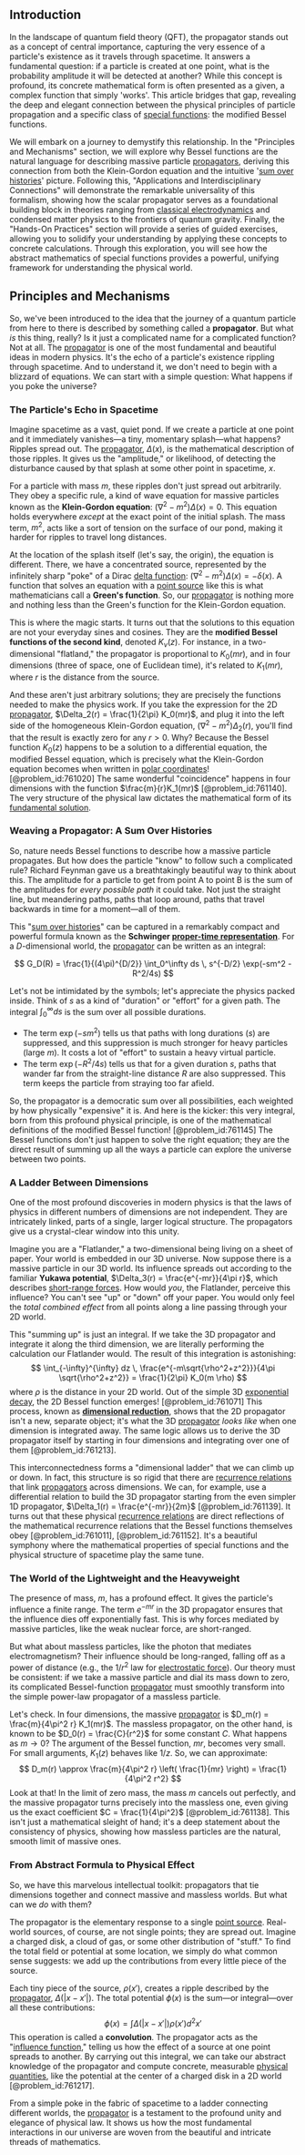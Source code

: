 ## Introduction
In the landscape of quantum field theory (QFT), the propagator stands out as a concept of central importance, capturing the very essence of a particle's existence as it travels through spacetime. It answers a fundamental question: if a particle is created at one point, what is the probability amplitude it will be detected at another? While this concept is profound, its concrete mathematical form is often presented as a given, a complex function that simply 'works'. This article bridges that gap, revealing the deep and elegant connection between the physical principles of particle propagation and a specific class of [special functions](@article_id:142740): the modified Bessel functions.

We will embark on a journey to demystify this relationship. In the "Principles and Mechanisms" section, we will explore why Bessel functions are the natural language for describing massive particle [propagators](@article_id:152676), deriving this connection from both the Klein-Gordon equation and the intuitive '[sum over histories](@article_id:156207)' picture. Following this, "Applications and Interdisciplinary Connections" will demonstrate the remarkable universality of this formalism, showing how the scalar propagator serves as a foundational building block in theories ranging from [classical electrodynamics](@article_id:270002) and condensed matter physics to the frontiers of quantum gravity. Finally, the "Hands-On Practices" section will provide a series of guided exercises, allowing you to solidify your understanding by applying these concepts to concrete calculations. Through this exploration, you will see how the abstract mathematics of special functions provides a powerful, unifying framework for understanding the physical world.

## Principles and Mechanisms

So, we've been introduced to the idea that the journey of a quantum particle from here to there is described by something called a **propagator**. But what *is* this thing, really? Is it just a complicated name for a complicated function? Not at all. The [propagator](@article_id:139064) is one of the most fundamental and beautiful ideas in modern physics. It's the echo of a particle's existence rippling through spacetime. And to understand it, we don't need to begin with a blizzard of equations. We can start with a simple question: What happens if you poke the universe?

### The Particle's Echo in Spacetime

Imagine spacetime as a vast, quiet pond. If we create a particle at one point and it immediately vanishes—a tiny, momentary splash—what happens? Ripples spread out. The [propagator](@article_id:139064), $\Delta(x)$, is the mathematical description of those ripples. It gives us the "amplitude," or likelihood, of detecting the disturbance caused by that splash at some other point in spacetime, $x$.

For a particle with mass $m$, these ripples don't just spread out arbitrarily. They obey a specific rule, a kind of wave equation for massive particles known as the **Klein-Gordon equation**: $(\nabla^2 - m^2) \Delta(x) = 0$. This equation holds everywhere *except* at the exact point of the initial splash. The mass term, $m^2$, acts like a sort of tension on the surface of our pond, making it harder for ripples to travel long distances.

At the location of the splash itself (let's say, the origin), the equation is different. There, we have a concentrated source, represented by the infinitely sharp "poke" of a Dirac [delta function](@article_id:272935): $(\nabla^2 - m^2) \Delta(x) = -\delta(x)$. A function that solves an equation with a [point source](@article_id:196204) like this is what mathematicians call a **Green's function**. So, our [propagator](@article_id:139064) is nothing more and nothing less than the Green's function for the Klein-Gordon equation.

This is where the magic starts. It turns out that the solutions to this equation are not your everyday sines and cosines. They are the **modified Bessel functions of the second kind**, denoted $K_{\nu}(z)$. For instance, in a two-dimensional "flatland," the propagator is proportional to $K_0(mr)$, and in four dimensions (three of space, one of Euclidean time), it's related to $K_1(mr)$, where $r$ is the distance from the source.

And these aren't just arbitrary solutions; they are precisely the functions needed to make the physics work. If you take the expression for the 2D [propagator](@article_id:139064), $\Delta_2(r) = \frac{1}{2\pi} K_0(mr)$, and plug it into the left side of the homogeneous Klein-Gordon equation, $(\nabla^2 - m^2) \Delta_2(r)$, you'll find that the result is exactly zero for any $r > 0$. Why? Because the Bessel function $K_0(z)$ happens to be a solution to a differential equation, the modified Bessel equation, which is precisely what the Klein-Gordon equation becomes when written in [polar coordinates](@article_id:158931)! [@problem_id:761020] The same wonderful "coincidence" happens in four dimensions with the function $\frac{m}{r}K_1(mr)$ [@problem_id:761140]. The very structure of the physical law dictates the mathematical form of its [fundamental solution](@article_id:175422).

### Weaving a Propagator: A Sum Over Histories

So, nature needs Bessel functions to describe how a massive particle propagates. But how does the particle "know" to follow such a complicated rule? Richard Feynman gave us a breathtakingly beautiful way to think about this. The amplitude for a particle to get from point A to point B is the sum of the amplitudes for *every possible path* it could take. Not just the straight line, but meandering paths, paths that loop around, paths that travel backwards in time for a moment—all of them.

This "[sum over histories](@article_id:156207)" can be captured in a remarkably compact and powerful formula known as the **Schwinger [proper-time representation](@article_id:187535)**. For a $D$-dimensional world, the [propagator](@article_id:139064) can be written as an integral:

$$
G_D(R) = \frac{1}{(4\pi)^{D/2}} \int_0^\infty ds \, s^{-D/2} \exp(-sm^2 - R^2/4s)
$$

Let's not be intimidated by the symbols; let's appreciate the physics packed inside. Think of $s$ as a kind of "duration" or "effort" for a given path. The integral $\int_0^\infty ds$ is the sum over all possible durations.

*   The term $\exp(-sm^2)$ tells us that paths with long durations ($s$) are suppressed, and this suppression is much stronger for heavy particles (large $m$). It costs a lot of "effort" to sustain a heavy virtual particle.
*   The term $\exp(-R^2/4s)$ tells us that for a given duration $s$, paths that wander far from the straight-line distance $R$ are also suppressed. This term keeps the particle from straying too far afield.

So, the propagator is a democratic sum over all possibilities, each weighted by how physically "expensive" it is. And here is the kicker: this very integral, born from this profound physical principle, is one of the mathematical definitions of the modified Bessel function! [@problem_id:761145] The Bessel functions don't just happen to solve the right equation; they are the direct result of summing up all the ways a particle can explore the universe between two points.

### A Ladder Between Dimensions

One of the most profound discoveries in modern physics is that the laws of physics in different numbers of dimensions are not independent. They are intricately linked, parts of a single, larger logical structure. The propagators give us a crystal-clear window into this unity.

Imagine you are a "Flatlander," a two-dimensional being living on a sheet of paper. Your world is embedded in our 3D universe. Now suppose there is a massive particle in our 3D world. Its influence spreads out according to the familiar **Yukawa potential**, $\Delta_3(r) = \frac{e^{-mr}}{4\pi r}$, which describes [short-range forces](@article_id:142329). How would *you*, the Flatlander, perceive this influence? You can't see "up" or "down" off your paper. You would only feel the *total combined effect* from all points along a line passing through your 2D world.

This "summing up" is just an integral. If we take the 3D propagator and integrate it along the third dimension, we are literally performing the calculation our Flatlander would. The result of this integration is astonishing:
$$
\int_{-\infty}^{\infty} dz \, \frac{e^{-m\sqrt{\rho^2+z^2}}}{4\pi \sqrt{\rho^2+z^2}} = \frac{1}{2\pi} K_0(m \rho)
$$
where $\rho$ is the distance in your 2D world. Out of the simple 3D [exponential decay](@article_id:136268), the 2D Bessel function emerges! [@problem_id:761071] This process, known as **[dimensional reduction](@article_id:197150)**, shows that the 2D propagator isn't a new, separate object; it's what the 3D [propagator](@article_id:139064) *looks like* when one dimension is integrated away. The same logic allows us to derive the 3D propagator itself by starting in four dimensions and integrating over one of them [@problem_id:761213].

This interconnectedness forms a "dimensional ladder" that we can climb up or down. In fact, this structure is so rigid that there are [recurrence relations](@article_id:276118) that link [propagators](@article_id:152676) across dimensions. We can, for example, use a differential relation to build the 3D propagator starting from the even simpler 1D propagator, $\Delta_1(r) = \frac{e^{-mr}}{2m}$ [@problem_id:761139]. It turns out that these physical [recurrence relations](@article_id:276118) are direct reflections of the mathematical recurrence relations that the Bessel functions themselves obey [@problem_id:761011], [@problem_id:761152]. It's a beautiful symphony where the mathematical properties of special functions and the physical structure of spacetime play the same tune.

### The World of the Lightweight and the Heavyweight

The presence of mass, $m$, has a profound effect. It gives the particle's influence a finite range. The term $e^{-mr}$ in the 3D propagator ensures that the influence dies off exponentially fast. This is why forces mediated by massive particles, like the weak nuclear force, are short-ranged.

But what about massless particles, like the photon that mediates electromagnetism? Their influence should be long-ranged, falling off as a power of distance (e.g., the $1/r^2$ law for [electrostatic force](@article_id:145278)). Our theory must be consistent: if we take a massive particle and dial its mass down to zero, its complicated Bessel-function [propagator](@article_id:139064) must smoothly transform into the simple power-law propagator of a massless particle.

Let's check. In four dimensions, the massive [propagator](@article_id:139064) is $D_m(r) = \frac{m}{4\pi^2 r} K_1(mr)$. The massless propagator, on the other hand, is known to be $D_0(r) = \frac{C}{r^2}$ for some constant $C$. What happens as $m \to 0$? The argument of the Bessel function, $mr$, becomes very small. For small arguments, $K_1(z)$ behaves like $1/z$. So, we can approximate:
$$
D_m(r) \approx \frac{m}{4\pi^2 r} \left( \frac{1}{mr} \right) = \frac{1}{4\pi^2 r^2}
$$
Look at that! In the limit of zero mass, the mass $m$ cancels out perfectly, and the massive propagator turns precisely into the massless one, even giving us the exact coefficient $C = \frac{1}{4\pi^2}$ [@problem_id:761138]. This isn't just a mathematical sleight of hand; it's a deep statement about the consistency of physics, showing how massless particles are the natural, smooth limit of massive ones.

### From Abstract Formula to Physical Effect

So, we have this marvelous intellectual toolkit: propagators that tie dimensions together and connect massive and massless worlds. But what can we *do* with them?

The propagator is the elementary response to a single [point source](@article_id:196204). Real-world sources, of course, are not single points; they are spread out. Imagine a charged disk, a cloud of gas, or some other distribution of "stuff." To find the total field or potential at some location, we simply do what common sense suggests: we add up the contributions from every little piece of the source.

Each tiny piece of the source, $\rho(x')$, creates a ripple described by the [propagator](@article_id:139064), $\Delta(|x-x'|)$. The total potential $\phi(x)$ is the sum—or integral—over all these contributions:
$$
\phi(x) = \int \Delta(|x-x'|) \rho(x') d^2x'
$$
This operation is called a **convolution**. The propagator acts as the "[influence function](@article_id:168152)," telling us how the effect of a source at one point spreads to another. By carrying out this integral, we can take our abstract knowledge of the propagator and compute concrete, measurable [physical quantities](@article_id:176901), like the potential at the center of a charged disk in a 2D world [@problem_id:761217].

From a simple poke in the fabric of spacetime to a ladder connecting different worlds, the [propagator](@article_id:139064) is a testament to the profound unity and elegance of physical law. It shows us how the most fundamental interactions in our universe are woven from the beautiful and intricate threads of mathematics.